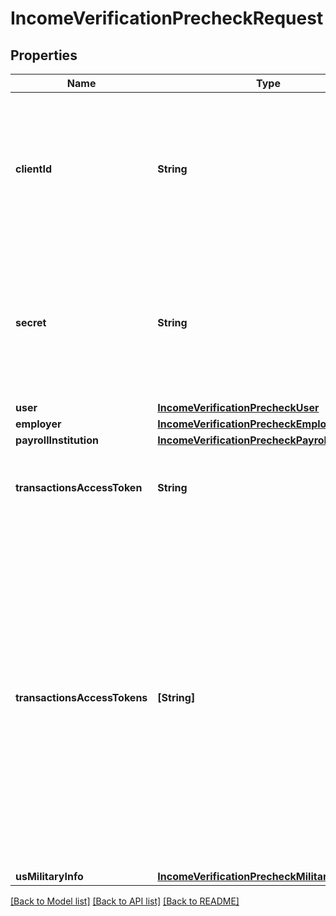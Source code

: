 # IncomeVerificationPrecheckRequest

## Properties
Name | Type | Description | Notes
------------ | ------------- | ------------- | -------------
**clientId** | **String** | Your Plaid API &#x60;client_id&#x60;. The &#x60;client_id&#x60; is required and may be provided either in the &#x60;PLAID-CLIENT-ID&#x60; header or as part of a request body. | [optional] 
**secret** | **String** | Your Plaid API &#x60;secret&#x60;. The &#x60;secret&#x60; is required and may be provided either in the &#x60;PLAID-SECRET&#x60; header or as part of a request body. | [optional] 
**user** | [**IncomeVerificationPrecheckUser**](IncomeVerificationPrecheckUser.md) |  | [optional] 
**employer** | [**IncomeVerificationPrecheckEmployer**](IncomeVerificationPrecheckEmployer.md) |  | [optional] 
**payrollInstitution** | [**IncomeVerificationPrecheckPayrollInstitution**](IncomeVerificationPrecheckPayrollInstitution.md) |  | [optional] 
**transactionsAccessToken** | **String** | The access token associated with the Item data is being requested for. | [optional] 
**transactionsAccessTokens** | **[String]** | An array of access tokens corresponding to Items belonging to the user whose eligibility is being checked. Note that if the Items specified here are not already initialized with &#x60;transactions&#x60;, providing them in this field will cause these Items to be initialized with (and billed for) the Transactions product. | [optional] 
**usMilitaryInfo** | [**IncomeVerificationPrecheckMilitaryInfo**](IncomeVerificationPrecheckMilitaryInfo.md) |  | [optional] 

[[Back to Model list]](../README.md#documentation-for-models) [[Back to API list]](../README.md#documentation-for-api-endpoints) [[Back to README]](../README.md)



